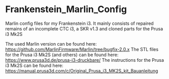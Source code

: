 # Frankenstein_Marlin_Config

Marlin config files for my Frankenstein i3. It mainly consists of repaired remains of an incomplete CTC i3, a SKR v1.3 and cloned parts for the Prusa i3 Mk2S

The used Marlin version can be found here: <https://github.com/MarlinFirmware/Marlin/tree/bugfix-2.0.x>
The STL files for the Prusa i3 Mk2S (and others) can be found here: <https://www.prusa3d.de/prusa-i3-druckbare/>
The instructions for the Prusa i3 Mk2S can be found here: <https://manual.prusa3d.com/c/Original_Prusa_i3_MK2S_kit_Bauanleitung>

